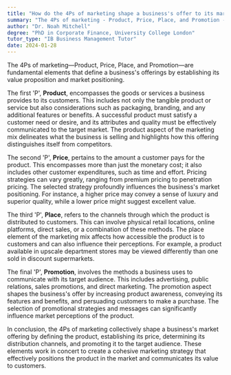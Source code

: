 ```yaml
---
title: "How do the 4Ps of marketing shape a business's offer to its market?"
summary: "The 4Ps of marketing - Product, Price, Place, and Promotion - shape a business's offer by determining its value proposition and market positioning."
author: "Dr. Noah Mitchell"
degree: "PhD in Corporate Finance, University College London"
tutor_type: "IB Business Management Tutor"
date: 2024-01-28
---
```


The 4Ps of marketing—Product, Price, Place, and Promotion—are fundamental elements that define a business's offerings by establishing its value proposition and market positioning.

The first 'P', **Product**, encompasses the goods or services a business provides to its customers. This includes not only the tangible product or service but also considerations such as packaging, branding, and any additional features or benefits. A successful product must satisfy a customer need or desire, and its attributes and quality must be effectively communicated to the target market. The product aspect of the marketing mix delineates what the business is selling and highlights how this offering distinguishes itself from competitors.

The second 'P', **Price**, pertains to the amount a customer pays for the product. This encompasses more than just the monetary cost; it also includes other customer expenditures, such as time and effort. Pricing strategies can vary greatly, ranging from premium pricing to penetration pricing. The selected strategy profoundly influences the business's market positioning. For instance, a higher price may convey a sense of luxury and superior quality, while a lower price might suggest excellent value.

The third 'P', **Place**, refers to the channels through which the product is distributed to customers. This can involve physical retail locations, online platforms, direct sales, or a combination of these methods. The place element of the marketing mix affects how accessible the product is to customers and can also influence their perceptions. For example, a product available in upscale department stores may be viewed differently than one sold in discount supermarkets.

The final 'P', **Promotion**, involves the methods a business uses to communicate with its target audience. This includes advertising, public relations, sales promotions, and direct marketing. The promotion aspect shapes the business's offer by increasing product awareness, conveying its features and benefits, and persuading customers to make a purchase. The selection of promotional strategies and messages can significantly influence market perceptions of the product.

In conclusion, the 4Ps of marketing collectively shape a business's market offering by defining the product, establishing its price, determining its distribution channels, and promoting it to the target audience. These elements work in concert to create a cohesive marketing strategy that effectively positions the product in the market and communicates its value to customers.
    
